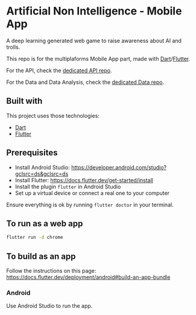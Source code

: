 # Artificial Non Intelligence - Mobile App

A deep learning generated web game to raise awareness about AI and trolls.

This repo is for the multiplaforms Mobile App part, made with [Dart](https://dart.dev/)/[Flutter](https://flutter.dev/).

For the API, check the [dedicated API repo](https://github.com/bolinocroustibat/artificial-non-intelligence-api).

For the Data and Data Analysis, check the [dedicated Data repo](https://github.com/bolinocroustibat/artificial-non-intelligence-data).

## Built with

This project uses those technologies:
- [Dart](https://dart.dev/)
- [Flutter](https://flutter.dev/)

## Prerequisites

- Install Android Studio: https://developer.android.com/studio?gclsrc=ds&gclsrc=ds
- Install Flutter: https://docs.flutter.dev/get-started/install
- Install the plugin `flutter` in Android Studio
- Set up a virtual device or connect a real one to your computer

Ensure everything is ok by running `flutter doctor` in your terminal.

## To run as a web app

```bash
flutter run -d chrome
```

## To build as an app

Follow the instructions on this page: https://docs.flutter.dev/deployment/android#build-an-app-bundle

### Android

Use Android Studio to run the app.
